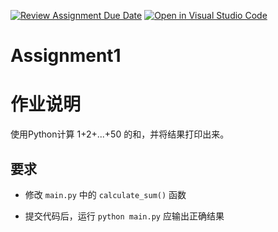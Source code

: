 [![Review Assignment Due Date](https://classroom.github.com/assets/deadline-readme-button-22041afd0340ce965d47ae6ef1cefeee28c7c493a6346c4f15d667ab976d596c.svg)](https://classroom.github.com/a/wAvnOVm2)
[![Open in Visual Studio Code](https://classroom.github.com/assets/open-in-vscode-2e0aaae1b6195c2367325f4f02e2d04e9abb55f0b24a779b69b11b9e10269abc.svg)](https://classroom.github.com/online_ide?assignment_repo_id=18287435&assignment_repo_type=AssignmentRepo)
# Assignment1

# 作业说明

使用Python计算 1+2+...+50 的和，并将结果打印出来。

## 要求

- 修改 `main.py` 中的 `calculate_sum()` 函数

- 提交代码后，运行 `python main.py` 应输出正确结果
